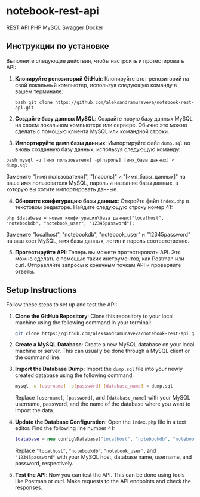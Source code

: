 # notebook-rest-api
 REST API PHP MySQL Swagger Docker

## Инструкции по установке

Выполните следующие действия, чтобы настроить и протестировать API:

1. **Клонируйте репозиторий GitHub**: Клонируйте этот репозиторий на свой локальный компьютер, используя следующую команду в вашем терминале:

   ``bash
  git clone https://github.com/aleksandramuraveva/notebook-rest-api.git
  ``

2. **Создайте базу данных MySQL**:
   Создайте новую базу данных MySQL на своем локальном компьютере или сервере.
   Обычно это можно сделать с помощью клиента MySQL или командной строки.
  
3. **Импортируйте дамп базы данных**:
  Импортируйте файл `dump.sql` во вновь созданную базу данных, используя следующую команду:

  ``bash
  mysql -u [имя пользователя] -p[пароль] [имя_базы данных] < dump.sql
  ``

  Замените "[имя пользователя]", "[пароль]" и "[имя_базы_данных]" на ваше имя пользователя MySQL, пароль и название базы данных, 
  в которую вы хотите импортировать данные.

4. **Обновите конфигурацию базы данных**: Откройте файл `index.php` в текстовом редакторе.
 Найдите следующую строку номер 41:

  ``php
  $database = новая конфигурация\база данных("localhost", "notebookdb", "notebook_user", "12345password");
  ``

   Замените "localhost", "notebookdb", "notebook_user" и "12345password"
   на ваш хост MySQL, имя базы данных, логин и пароль соответственно.


5. **Протестируйте API**: Теперь вы можете протестировать API.
Это можно сделать с помощью таких инструментов, как Postman или curl.
Отправляйте запросы к конечным точкам API и проверяйте ответы.



## Setup Instructions

Follow these steps to set up and test the API:

1. **Clone the GitHub Repository**: Clone this repository to your local machine using the following
command in your terminal:

    ```bash
    git clone https://github.com/aleksandramuraveva/notebook-rest-api.git
    ```

2. **Create a MySQL Database**: Create a new MySQL database on your local machine or server.
This can usually be done through a MySQL client or the command line.

3. **Import the Database Dump**: Import the `dump.sql` file into your newly created database using the following command:

    ```bash
    mysql -u [username] -p[password] [database_name] < dump.sql
    ```

    Replace `[username]`, `[password]`, and `[database_name]` with your MySQL username, password,
and the name of the database where you want to import the data.

4. **Update the Database Configuration**: Open the `index.php` file in a text editor.
Find the following line number 41:

    ```php
    $database = new config\Database("localhost", "notebookdb", "notebook_user", "12345password");
    ```

    Replace `"localhost"`, `"notebookdb"`, `"notebook_user"`, and `"12345password"`
with your MySQL host, database name, username, and password, respectively.

5. **Test the API**: Now you can test the API. This can be done using tools like Postman or curl.
Make requests to the API endpoints and check the responses.

